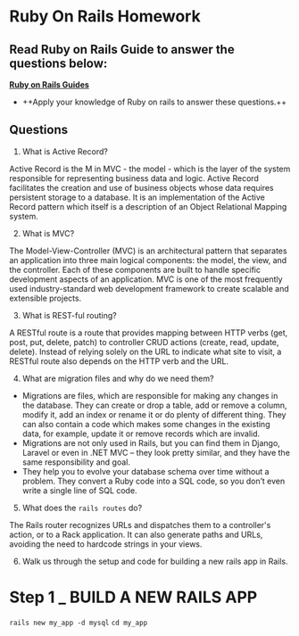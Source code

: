 # Ruby On Rails Homework

## Read Ruby on Rails Guide to answer the questions below:
**[Ruby on Rails Guides](https://guides.rubyonrails.org/)**
- ++Apply your knowledge of Ruby on rails to answer these questions.++

## Questions
 1. What is Active Record?

 Active Record is the M in MVC - the model - which is the layer of the system responsible for representing business data and logic. Active Record facilitates the creation and use of business objects whose data requires persistent storage to a database. It is an implementation of the Active Record pattern which itself is a description of an Object Relational Mapping system.


 2. What is MVC?

 The Model-View-Controller (MVC) is an architectural pattern that separates an application into three main logical components: the model, the view, and the controller. Each of these components are built to handle specific development aspects of an application. MVC is one of the most frequently used industry-standard web development framework to create scalable and extensible projects.


 3. What is REST-ful routing?

 A RESTful route is a route that provides mapping between HTTP verbs (get, post, put, delete, patch) to controller CRUD actions (create, read, update, delete). Instead of relying solely on the URL to indicate what site to visit, a RESTful route also depends on the HTTP verb and the URL.


 4. What are migration files and why do we need them?

 - Migrations are files, which are responsible for making any changes in the database. They can create or drop a table, add or remove a column, modify it, add an index or rename it or do plenty of different thing. They can also contain a code which makes some changes in the existing data, for example, update it or remove records which are invalid.
 - Migrations are not only used in Rails, but you can find them in Django, Laravel or even in .NET MVC – they look pretty similar, and they have the same responsibility and goal.
 - They help you to evolve your database schema over time without a problem. They convert a Ruby code into a SQL code, so you don’t even write a single line of SQL code.


 5. What does the `rails routes` do?

 The Rails router recognizes URLs and dispatches them to a controller's action, or to a Rack application. It can also generate paths and URLs, avoiding the need to hardcode strings in your views.


 6. Walk us through the setup and code for building a new rails app in Rails.

 # Step 1 _ BUILD A NEW RAILS APP
 `rails new my_app -d mysql`
 `cd my_app`

